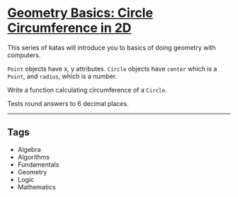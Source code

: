 # [Geometry Basics: Circle Circumference in 2D](https://www.codewars.com/kata/58e43389acfd3e81d5000a88)

This series of katas will introduce you to basics of doing geometry with computers.

`Point` objects have x, y attributes. `Circle` objects have `center` which is a `Point`, and `radius`, which is a number.

Write a function calculating circumference of a `Circle`.

Tests round answers to 6 decimal places.

---

## Tags

- Algebra
- Algorithms
- Fundamentals
- Geometry
- Logic
- Mathematics
